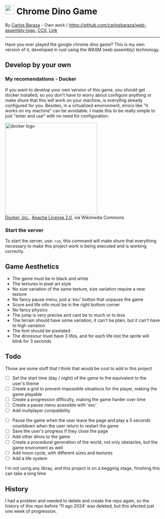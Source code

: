 <h1>
  <img src="https://github.com/user-attachments/assets/b081cbb0-0d25-44c6-8dde-87fd111442a0" width="30px">
  Chrome Dino Game
</h1>

By <a href="//commons.wikimedia.org/w/index.php?title=User:Carlosbaraza&amp;action=edit&amp;redlink=1" class="new" title="User:Carlosbaraza (page does not exist)">Carlos Baraza</a> - <span class="int-own-work" lang="en">Own work</span> / <a rel="nofollow" class="external free" href="https://github.com/carlosbaraza/web-assembly-logo">https://github.com/carlosbaraza/web-assembly-logo</a>, <a href="http://creativecommons.org/publicdomain/zero/1.0/deed.en" title="Creative Commons Zero, Public Domain Dedication">CC0</a>, <a href="https://commons.wikimedia.org/w/index.php?curid=56494100">Link</a>

<hr>
Have you ever played the google chrome dino game? This is my own version of it, developed in rust using the WASM (web assembly) technology.

## Develop by your own

### My recomendations - Docker

If you want to develop your own version of this game, you should get docker installed, so you don't have to worry about configure anything or make shure that this will work on your machine, is everythig already configured for you. Besides, in a virtualized environment, errors like "it works on my machine" can be avoidable. I made this to be really simple to just "enter and use" with no need for configuration. <!--fuck the history that was deleted because of him, how could he do that with me?-->

<img src="https://upload.wikimedia.org/wikipedia/commons/7/70/Docker_logo.png?20240428132226" alt="docker logo" width="300px"><br/>
<a href="https://commons.wikimedia.org/wiki/File:Docker_logo.png">Docker, Inc.</a>, <a href="http://www.apache.org/licenses/LICENSE-2.0">Apache License 2.0</a>, via Wikimedia Commons

### Start the server

To start the server, use: `run`, this command will make shure that everything necessary to make this project work is being executed and is working correctly.

## Game Aesthetics

- The game must be in black and white
- The textures in pixel art style
- No size variation of the same texture, size variation require a new texture
- No fancy pause menu, just a 'esc' button that unpause the game
- Score and life info must be in the right bottom corner
- No fancy physics
- The jump is very precise and cant be to much or to less
- The terrain should have some variation, it can't be plain, but it can't have to high variation
- The font should be pixelated
- The dinossour must have 3 lifes, and for each life lost the sprite will blink for 3 seconds

## Todo

Those are some stuff that I think that would be cool to add in this project

* [ ]  Set the start time (day / night) of the game to the equivalent to the user's theme
* [ ]  Create a grid to prevent impossible situations for the player, making the game playable
* [ ]  Create a progression difficulty, making the game harder over time
* [ ]  Create a pause menu acessible with 'esc'
* [ ]  Add multplayer compatibility
<!--* [ ]  Create a ranking system to compare with friends <-- that's cool but I need to review (AI recommendation)-->
* [ ]  Pause the game when the user leave the page and play a 5 seconds countdown when the user return to restart the game
* [ ]  Save the user's progress if they close the page
* [ ]  Add other dinos to the game
* [ ]  Create a procedural generation of the world, not only obstacles, but the game enviroment as well
* [ ]  Add moon cycle, with different sizes and textures
* [ ]  Add a life system

I'm not using any libray, and this project is on a begginig stage, finishing this can take a long time

## History

I had a problem and needed to delete and create the repo again, so the history of this repo before '11 ago 2024' was deleted, but this afected just one week of progression.
